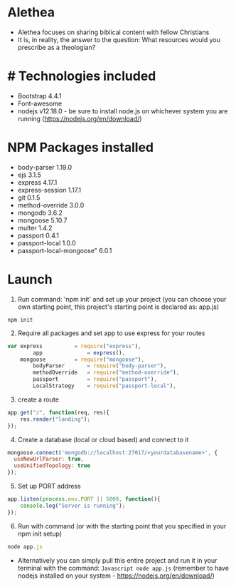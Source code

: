 # Alethea 
* Alethea focuses on sharing biblical content with fellow Christians
* It is, in reality, the answer to the question: What resources would you prescribe as a theologian?

# # Technologies included
* Bootstrap 4.4.1
* Font-awesome
* nodejs v12.18.0 - be sure to install node.js on whichever system you are running (https://nodejs.org/en/download/)

# NPM Packages installed
* body-parser 1.19.0
* ejs 3.1.5
* express 4.17.1
* express-session 1.17.1
* git 0.1.5
* method-override 3.0.0
* mongodb 3.6.2
* mongoose 5.10.7
* multer 1.4.2
* passport 0.4.1
* passport-local 1.0.0
* passport-local-mongoose" 6.0.1


# Launch
1. Run command: 'npm init' and set up your project (you can choose your own starting point, this project's starting point is declared as: app.js)

`npm init`

2. Require all packages and set app to use express for your routes

```javascript
var express          = require("express"),
		app              = express(),
  	mongoose         = require("mongoose"),
		bodyParser       = require("body-parser"),
		methodOverride   = require("method-override"),
		passport         = require("passport"),
		LocalStrategy    = require("passport-local"),
```

3. create a route 
``` javascript
app.get("/", function(req, res){
	res.render("landing");
});
```

4. Create a database (local or cloud based) and connect to it
``` Javascript
mongoose.connect('mongodb://localhost:27017/<yourdatabasename>', {
  useNewUrlParser: true,
  useUnifiedTopology: true
});
```

5. Set up PORT address
```Javascript
app.listen(process.env.PORT || 5000, function(){
	console.log("Server is running");
});
```

6.  Run with command (or with the starting point that you specified in your npm init setup)
```Javascript
node app.js
```

* Alternatively you can simply pull this entire project and run it in your terminal with the command:
```Javascript node app.js``` (remember to have nodejs installed on your system - https://nodejs.org/en/download/)